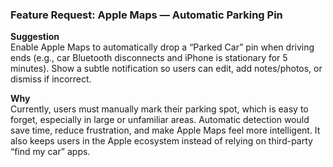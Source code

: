 ### Feature Request: Apple Maps — Automatic Parking Pin

**Suggestion**  
Enable Apple Maps to automatically drop a “Parked Car” pin when driving ends (e.g., car Bluetooth disconnects and iPhone is stationary for 5 minutes). Show a subtle notification so users can edit, add notes/photos, or dismiss if incorrect.  

**Why**  
Currently, users must manually mark their parking spot, which is easy to forget, especially in large or unfamiliar areas. Automatic detection would save time, reduce frustration, and make Apple Maps feel more intelligent. It also keeps users in the Apple ecosystem instead of relying on third-party “find my car” apps.
